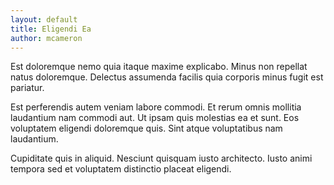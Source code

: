 ```yaml
---
layout: default
title: Eligendi Ea
author: mcameron
---
```


Est doloremque nemo quia itaque maxime explicabo. Minus non repellat natus doloremque. Delectus assumenda facilis quia corporis minus fugit est pariatur.

Est perferendis autem veniam labore commodi. Et rerum omnis mollitia laudantium nam commodi aut. Ut ipsam quis molestias ea et sunt. Eos voluptatem eligendi doloremque quis. Sint atque voluptatibus nam laudantium.

Cupiditate quis in aliquid. Nesciunt quisquam iusto architecto. Iusto animi tempora sed et voluptatem distinctio placeat eligendi.
